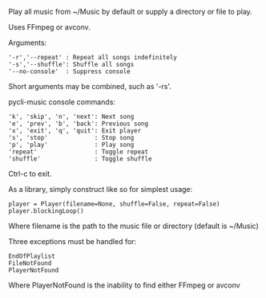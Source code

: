 Play all music from ~/Music by default or supply a directory or file to play.

Uses FFmpeg or avconv.

Arguments:

    '-r','--repeat' : Repeat all songs indefinitely
    '-s','--shuffle': Shuffle all songs
    '--no-console'  : Suppress console
    
Short arguments may be combined, such as '-rs'.

pycli-music console commands:

    'k', 'skip', 'n', 'next': Next song
    'e', 'prev', 'b', 'back': Previous song
    'x', 'exit', 'q', 'quit': Exit player
    's', 'stop'             : Stop song
    'p', 'play'             : Play song
    'repeat'                : Toggle repeat
    'shuffle'               : Toggle shuffle

Ctrl-c to exit.

As a library, simply construct like so for simplest usage:

    player = Player(filename=None, shuffle=False, repeat=False)
    player.blockingLoop()

Where filename is the path to the music file or directory (default is ~/Music)

Three exceptions must be handled for:

    EndOfPlaylist
    FileNotFound
    PlayerNotFound

Where PlayerNotFound is the inability to find either FFmpeg or avconv